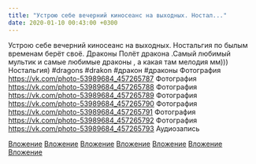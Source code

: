```yaml
---
title: "Устрою себе вечерний киносеанс на выходных. Ностал..."
date: 2020-01-10 00:43:00 +0300
---
```


Устрою себе вечерний киносеанс на выходных. Ностальгия по былым временам берёт своё.
Драконы
Полёт дракона .Самый любимый мультик и самые любимые драконы , а какая там мелодия мм))) Ностальгия)
#dragons #drakon #дракон #драконы
Фотография
<a class="vk-attach" href="https://vk.com/photo-53989684_457265787">https://vk.com/photo-53989684_457265787</a>
Фотография
<a class="vk-attach" href="https://vk.com/photo-53989684_457265788">https://vk.com/photo-53989684_457265788</a>
Фотография
<a class="vk-attach" href="https://vk.com/photo-53989684_457265789">https://vk.com/photo-53989684_457265789</a>
Фотография
<a class="vk-attach" href="https://vk.com/photo-53989684_457265790">https://vk.com/photo-53989684_457265790</a>
Фотография
<a class="vk-attach" href="https://vk.com/photo-53989684_457265791">https://vk.com/photo-53989684_457265791</a>
Фотография
<a class="vk-attach" href="https://vk.com/photo-53989684_457265792">https://vk.com/photo-53989684_457265792</a>
Фотография
<a class="vk-attach" href="https://vk.com/photo-53989684_457265793">https://vk.com/photo-53989684_457265793</a>
Аудиозапись

<a class="vk-attach" href="https://vk.com/photo-53989684_457265787">Вложение</a>
<a class="vk-attach" href="https://vk.com/photo-53989684_457265788">Вложение</a>
<a class="vk-attach" href="https://vk.com/photo-53989684_457265789">Вложение</a>
<a class="vk-attach" href="https://vk.com/photo-53989684_457265790">Вложение</a>
<a class="vk-attach" href="https://vk.com/photo-53989684_457265791">Вложение</a>
<a class="vk-attach" href="https://vk.com/photo-53989684_457265792">Вложение</a>
<a class="vk-attach" href="https://vk.com/photo-53989684_457265793">Вложение</a>

